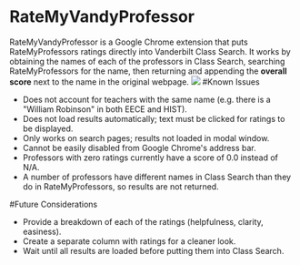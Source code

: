 # RateMyVandyProfessor
RateMyVandyProfessor is a Google Chrome extension that puts RateMyProfessors ratings directly into Vanderbilt Class Search. It works by obtaining the names of each of the professors in Class Search, searching RateMyProfessors for the name, then returning and appending the <strong>overall score</strong> next to the name in the original webpage.
<img src="http://i.imgur.com/ZcAiofW.png">
#Known Issues
<ul>
  <li>Does not account for teachers with the same name (e.g. there is a "William Robinson" in both EECE and HIST).</li>
  <li>Does not load results automatically; text must be clicked for ratings to be displayed.</li>
  <li>Only works on search pages; results not loaded in modal window.</li>
  <li>Cannot be easily disabled from Google Chrome's address bar.</li>
  <li>Professors with zero ratings currently have a score of 0.0 instead of N/A.</li>
  <li>A number of professors have different names in Class Search than they do in RateMyProfessors, so results are not returned.</li>
</ul>
#Future Considerations
<ul>
  <li>Provide a breakdown of each of the ratings (helpfulness, clarity, easiness).</li>
  <li>Create a separate column with ratings for a cleaner look.</li>
  <li>Wait until all results are loaded before putting them into Class Search.</li>
</ul>
